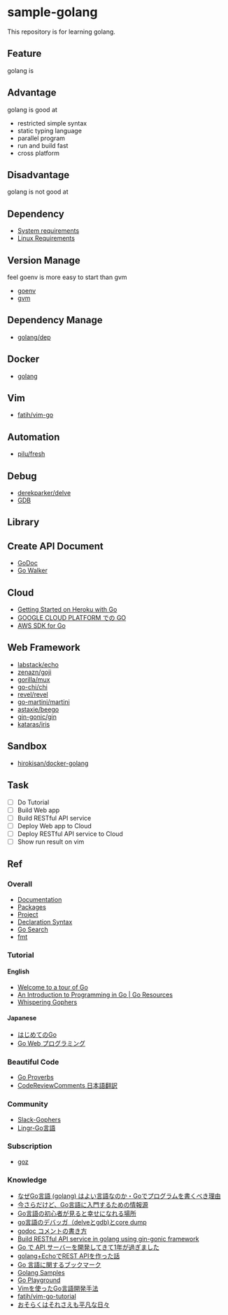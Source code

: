 # sample-golang
This repository is for learning golang.

## Feature
golang is

## Advantage
golang is good at

* restricted simple syntax
* static typing language
* parallel program
* run and build fast
* cross platform

## Disadvantage
golang is not good at

## Dependency
* [System requirements](https://golang.org/doc/install#requirements)
* [Linux Requirements](https://github.com/moovweb/gvm#linux-requirements)

## Version Manage
feel goenv is more easy to start than gvm

* [goenv](https://github.com/syndbg/goenv)
* [gvm](https://github.com/moovweb/gvm)

## Dependency Manage
* [golang/dep](https://github.com/golang/dep)

## Docker
* [golang](https://hub.docker.com/_/golang/)

## Vim
* [fatih/vim-go](https://github.com/fatih/vim-go)

## Automation
* [pilu/fresh](https://github.com/pilu/fresh)

## Debug
* [derekparker/delve](https://github.com/derekparker/delve)
* [GDB](https://golang.org/doc/gdb)

## Library

## Create API Document
* [GoDoc](https://godoc.org/)
* [Go Walker](https://gowalker.org/)

## Cloud
* [Getting Started on Heroku with Go](https://devcenter.heroku.com/articles/getting-started-with-go)
* [GOOGLE CLOUD PLATFORM での GO](https://cloud.google.com/go/home?hl=ja)
* [AWS SDK for Go](https://aws.amazon.com/jp/sdk-for-go/)

## Web Framework
* [labstack/echo](https://github.com/labstack/echo)
* [zenazn/goji](https://github.com/zenazn/goji)
* [gorilla/mux](https://github.com/gorilla/mux)
* [go-chi/chi](https://github.com/go-chi/chi)
* [revel/revel](https://github.com/revel/revel)
* [go-martini/martini](https://github.com/go-martini/martini)
* [astaxie/beego](https://github.com/astaxie/beego)
* [gin-gonic/gin](https://github.com/gin-gonic/gin)
* [kataras/iris](https://github.com/kataras/iris)

## Sandbox
* [hirokisan/docker-golang](https://github.com/hirokisan/docker-golang)

## Task
* [ ] Do Tutorial
* [ ] Build Web app
* [ ] Build RESTful API service
* [ ] Deploy Web app to Cloud
* [ ] Deploy RESTful API service to Cloud
* [ ] Show run result on vim

## Ref

### Overall
* [Documentation](https://golang.org/doc/)
* [Packages](https://golang.org/pkg/)
* [Project](https://golang.org/project/)
* [Declaration Syntax](https://blog.golang.org/gos-declaration-syntax)
* [Go Search](https://go-search.org/)
* [fmt](http://golang.jp/pkg/fmt)

### Tutorial

#### English
* [Welcome to a tour of Go](https://go-tour-jp.appspot.com/list)
* [An Introduction to Programming in Go | Go Resources](https://www.golang-book.com/books/intro)
* [Whispering Gophers](http://whispering-gophers.appspot.com/talk.slide#1)

#### Japanese
* [はじめてのGo](http://gihyo.jp/dev/feature/01/go_4beginners)
* [Go Web プログラミング](https://astaxie.gitbooks.io/build-web-application-with-golang/content/ja/index.html)

### Beautiful Code
* [Go Proverbs](https://go-proverbs.github.io/)
* [CodeReviewComments 日本語翻訳](https://qiita.com/knsh14/items/8b73b31822c109d4c497)

### Community
* [Slack-Gophers](https://blog.gopheracademy.com/gophers-slack-community/)
* [Lingr-Go言語](http://lingr.com/room/golang)

### Subscription
* [goz](http://goz.hexacosa.net/)

### Knowledge
* [なぜGo言語 (golang) はよい言語なのか・Goでプログラムを書くべき理由](http://www.yunabe.jp/docs/why_golang_is_good.html)
* [今さらだけど、Go言語に入門するための情報源](https://qiita.com/MahoTakara/items/10fede35c03db1e3b849)
* [Go言語の初心者が見ると幸せになれる場所](https://qiita.com/tenntenn/items/0e33a4959250d1a55045)
* [go言語のデバッガ（delveとgdb)とcore dump](https://qiita.com/YasunoriGoto1/items/abd0d23262a72e2be9bf)
* [godoc コメントの書き方](https://qiita.com/macococo/items/fb6da04d3909edc90e37)
* [Build RESTful API service in golang using gin-gonic framework](https://medium.com/@thedevsaddam/build-restful-api-service-in-golang-using-gin-gonic-framework-85b1a6e176f3)
* [Go で API サーバーを開発してきて1年が過ぎました](http://aial.shiroyagi.co.jp/2016/07/golang-api-server-developing/)
* [golang+EchoでREST APIを作った話](http://namihira.hatenablog.com/entry/20170409/1491710093)
* [Go 言語に関するブックマーク](https://qiita.com/spiegel-im-spiegel/items/98d49ac456485b007a15#%E3%81%AF%E3%81%98%E3%82%81%E3%81%A6%E3%81%AE-go-%E8%A8%80%E8%AA%9E-on-windows)
* [Golang Samples](https://github.com/golang-samples)
* [Go Playground](https://play.golang.org/)
* [Vimを使ったGo言語開発手法](https://mattn.kaoriya.net/software/vim/20130531000559.htm)
* [fatih/vim-go-tutorial](https://github.com/fatih/vim-go-tutorial#vimrc-improvements)
* [おそらくはそれさえも平凡な日々](http://www.songmu.jp/riji/entry/prepare-golang-development-environment-on-mac.html)

